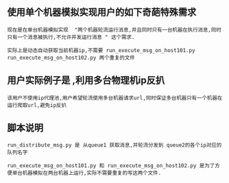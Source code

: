 
## 使用单个机器模拟实现用户的如下奇葩特殊需求


```
现在是在单台机器模拟实现  "两个机器轮流运行消息,并且同时只有一台机器在执行消息,同时只有一个消息被执行,不允许并发运行消息 " 这个需求.

实际上是动态自动获取当前机器ip,不需要 run_execute_msg_on_host101.py run_execute_msg_on_host102.py 两个重复的文件

```

## 用户实际例子是 ,利用多台物理机ip反扒
```
该用户不使用ip代理池,用户希望轮流使用多台机器请求url,同时保证多台机器只有一个机器在运行爬取url,避免ip反扒
```

## 脚本说明
```
run_distribute_msg.py 是 从queue1 获取消息,并轮流分发到 queue2的各个ip对应的队列名字

run_execute_msg_on_host101.py 和 run_execute_msg_on_host102.py 是为了方便单台机器模拟在两台机器上运行,实际不需要重复的写这两个文件.
```